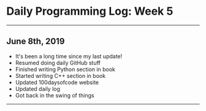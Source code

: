 # Daily Programming Log: Week 5

---

## June 8th, 2019
- It's been a long time since my last update!
- Resumed doing daily GitHub stuff
- Finished writing Python section in book
- Started writing C++ section in book
- Updated 100daysofcode website
- Updated daily log
- Got back in the swing of things 

---


